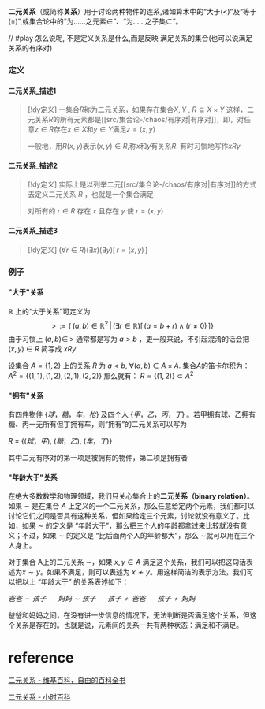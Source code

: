 **二元关系**（或简称**关系**）用于讨论两种物件的连系,诸如算术中的“大于(<)”及“等于(=)”,或集合论中的“为……之元素$\in$”、“为……之子集$\subset$”。

// #play  怎么说呢, 不是定义关系是什么,而是反映 满足关系的集合(也可以说满足关系的有序对)

### 定义
#### 二元关系_描述1
> [!dy定义]
> 一集合$R$称为二元关系，如果存在集合$X,Y$ , $R\subseteq X×Y$
> 这样，二元关系$R$的所有元素都是[[src/集合论-/chaos/有序对|有序对]]，即，对任意$z∈R$存在$x∈X$和$y∈Y$满足$z=(x,y)$
> 
> 一般地，用$R(x,y)$表示$(x,y)∈R$,称$x$和$y$有关系$R$. 有时习惯地写作$xRy$
#### 二元关系_描述2
> [!dy定义] 
> 实际上是以列举二元[[src/集合论-/chaos/有序对|有序对]]的方式去定义二元关系  $R$ ，也就是一个集合满足
> 
> 对所有的 $r\in R$ 存在 $x$ 且存在 $y$ 使 ${\displaystyle r=(x,\,y)}$
#### 二元关系_描述3
> [!dy定义] 
> ${\displaystyle (\forall r\in R)(\exists x)(\exists y)[\,r=(x,\,y)\,]}$

### 例子
#### "大于"关系
 $\mathbb {R}$ 上的“大于关系”可定义为
$${\displaystyle >\,:=\{\,(a,\,b)\in {\mathbb {R} }^{2}\,|\,(\exists r\in \mathbb {R} )[\,(a=b+r)\wedge (r\neq 0)\,]\}}$$
由于习惯上 ${\displaystyle (a,\,b)\in \,>}$ 通常都是写为 $a > b$ ，更一般来说，不引起混淆的话会把 ${\displaystyle (x,\,y)\in R}$ 简写成 $xRy$

设集合 $A=\{1,2\}$ 上的关系 $R$ 为 $a<b$, $∀(a,b)∈A\times A$.
集合$A$的笛卡尔积为：
$A^2=\{(1,1),(1,2),(2,1),(2,2)\}$
那么就有：
$R=\{(1,2)\}⊂A^2$
#### "拥有"关系
有四件物件 {_球_，_糖_，_车_，_枪_} 及四个人 {_甲_，_乙_，_丙，丁_} 。若甲拥有球、乙拥有糖、丙一无所有但丁拥有车，则“拥有”的二元关系可以写为

 $R$ = {(_球_，_甲_), (_糖_，_乙_), (_车_，_丁_)}

其中二元有序对的第一项是被拥有的物件，第二项是拥有者

#### "年龄大于"关系
在绝大多数数学和物理领域，我们只关心集合上的**二元关系（binary relation）**。如果 $∼$ 是在集合 $A$ 上定义的一个二元关系，那么任意给定两个元素，我们都可以讨论它们之间是否具有这种关系，但如果给定三个元素，讨论就没有意义了。比如，如果 $∼$ 的定义是 “年龄大于”，那么把三个人的年龄都拿过来比较就没有意义；不过，如果 $∼$ 的定义是 “比后面两个人的年龄都大”，那么 ∼就可以用在三个人身上。

对于集合 A上的二元关系 $∼$，如果 $x,y∈A$ 满足这个关系，我们可以把这句话表述为$x∼y$。如果不满足，则可以表述为 $x≁y$。用这样简洁的表示方法，我们可以把以上 “年龄大于” 的关系表述如下：

$爸爸∼孩子~~~~~~妈妈∼孩子~~~~~~孩子≁爸爸~~~~~~孩子≁妈妈$

爸爸和妈妈之间，在没有进一步信息的情况下，无法判断是否满足这个关系，但这个关系是存在的。也就是说，元素间的关系一共有两种状态：满足和不满足。

# reference
[二元关系 - 维基百科，自由的百科全书](https://zh.wikipedia.org/wiki/%E4%BA%8C%E5%85%83%E5%85%B3%E7%B3%BB)

[二元关系 - 小时百科](https://wuli.wiki/online/Relat.html)

